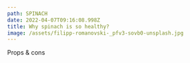```yaml
---
path: SPINACH
date: 2022-04-07T09:16:08.998Z
title: Why spinach is so healthy?
image: /assets/filipp-romanovski-_pfv3-sovb0-unsplash.jpg
---
```

Props & cons